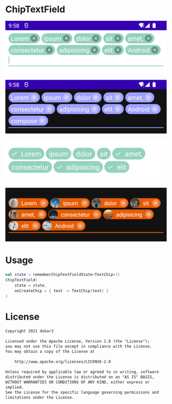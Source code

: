 # ChipTextField

![](/images/screenshot_light.png)

![](/images/screenshot_dark.png)

![](/images/screenshot_checkable.png)

![](/images/screenshot_avatar.png)



# Usage

```kotlin
val state = rememberChipTextFieldState<TextChip>()
ChipTextField(
    state = state,
    onCreateChip = { text -> TextChip(text) }
)
```



# License

```
Copyright 2021 dokar3

Licensed under the Apache License, Version 2.0 (the "License");
you may not use this file except in compliance with the License.
You may obtain a copy of the License at

    http://www.apache.org/licenses/LICENSE-2.0

Unless required by applicable law or agreed to in writing, software
distributed under the License is distributed on an "AS IS" BASIS,
WITHOUT WARRANTIES OR CONDITIONS OF ANY KIND, either express or implied.
See the License for the specific language governing permissions and
limitations under the License.
```